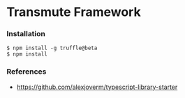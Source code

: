 # Transmute Framework

### Installation

```
$ npm install -g truffle@beta
$ npm install
```

### References
- https://github.com/alexjoverm/typescript-library-starter
